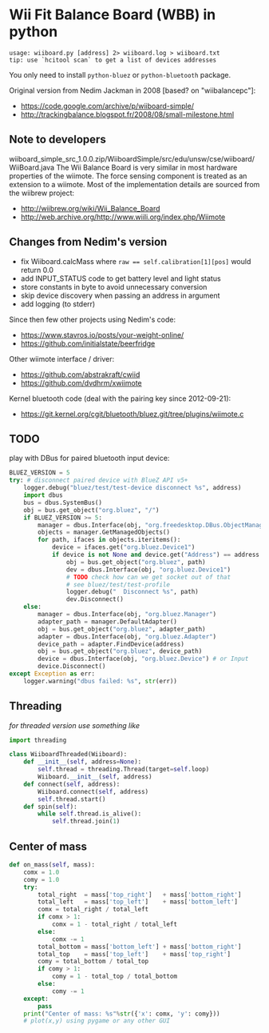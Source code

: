 Wii Fit Balance Board (WBB) in python
=====================================

```
usage: wiiboard.py [address] 2> wiiboard.log > wiiboard.txt
tip: use `hcitool scan` to get a list of devices addresses
```

You only need to install `python-bluez` or `python-bluetooth` package.

Original version from Nedim Jackman in 2008 [based? on "wiibalancepc"]:
* https://code.google.com/archive/p/wiiboard-simple/
* http://trackingbalance.blogspot.fr/2008/08/small-milestone.html

Note to developers
------------------

wiiboard_simple_src_1.0.0.zip/WiiboardSimple/src/edu/unsw/cse/wiiboard/WiiBoard.java
The Wii Balance Board is very similar in most hardware properties of the wiimote.
The force sensing component is treated as an extension to a wiimote.
Most of the implementation details are sourced from the wiibrew project:
* http://wiibrew.org/wiki/Wii_Balance_Board
* http://web.archive.org/http://www.wiili.org/index.php/Wiimote

Changes from Nedim's version
----------------------------

* fix Wiiboard.calcMass where `raw == self.calibration[1][pos]` would return 0.0
* add INPUT_STATUS code to get battery level and light status
* store constants in byte to avoid unnecessary conversion
* skip device discovery when passing an address in argument
* add logging (to stderr)

Since then few other projects using Nedim's code:
* https://www.stavros.io/posts/your-weight-online/
* https://github.com/initialstate/beerfridge

Other wiimote interface / driver:
* https://github.com/abstrakraft/cwiid
* https://github.com/dvdhrm/xwiimote

Kernel bluetooth code (deal with the pairing key since 2012-09-21):
* https://git.kernel.org/cgit/bluetooth/bluez.git/tree/plugins/wiimote.c


TODO
----

play with DBus for paired bluetooth input device:

```python
BLUEZ_VERSION = 5
try: # disconnect paired device with BlueZ API v5+
    logger.debug("bluez/test/test-device disconnect %s", address)
    import dbus
    bus = dbus.SystemBus()
    obj = bus.get_object("org.bluez", "/")
    if BLUEZ_VERSION >= 5:
        manager = dbus.Interface(obj, "org.freedesktop.DBus.ObjectManager")
        objects = manager.GetManagedObjects()
        for path, ifaces in objects.iteritems():
            device = ifaces.get("org.bluez.Device1")
            if device is not None and device.get("Address") == address:
                obj = bus.get_object("org.bluez", path)
                dev = dbus.Interface(obj, "org.bluez.Device1")
                # TODO check how can we get socket out of that
                # see bluez/test/test-profile
                logger.debug("  Disconnect %s", path)
                dev.Disconnect()
    else:
        manager = dbus.Interface(obj, "org.bluez.Manager")
        adapter_path = manager.DefaultAdapter()
        obj = bus.get_object("org.bluez", adapter_path)
        adapter = dbus.Interface(obj, "org.bluez.Adapter")
        device_path = adapter.FindDevice(address)
        obj = bus.get_object("org.bluez", device_path)
        device = dbus.Interface(obj, "org.bluez.Device") # or Input
        device.Disconnect()
except Exception as err:
    logger.warning("dbus failed: %s", str(err))
```

Threading
---------

*for threaded version use something like*

```python
import threading

class WiiboardThreaded(Wiiboard):
    def __init__(self, address=None):
        self.thread = threading.Thread(target=self.loop)
        Wiiboard.__init__(self, address)
    def connect(self, address):
        Wiiboard.connect(self, address)
        self.thread.start()
    def spin(self):
        while self.thread.is_alive():
            self.thread.join(1)
```

Center of mass
--------------

```python
def on_mass(self, mass):
    comx = 1.0
    comy = 1.0
    try:
        total_right  = mass['top_right']   + mass['bottom_right']
        total_left   = mass['top_left']    + mass['bottom_left']
        comx = total_right / total_left
        if comx > 1:
            comx = 1 - total_right / total_left
        else:
            comx -= 1
        total_bottom = mass['bottom_left'] + mass['bottom_right']
        total_top    = mass['top_left']    + mass['top_right']
        comy = total_bottom / total_top
        if comy > 1:
            comy = 1 - total_top / total_bottom
        else:
            comy -= 1
    except:
        pass
    print("Center of mass: %s"%str({'x': comx, 'y': comy}))
    # plot(x,y) using pygame or any other GUI
```
